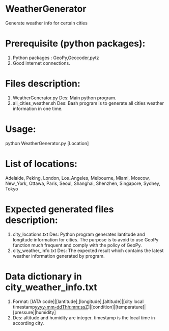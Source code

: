 # WeatherGenerator
Generate weather info for certain cities

# Prerequisite (python packages):
1. Python packages : GeoPy,Geocoder,pytz
2. Good internet connections.

# Files description:
1. WeatherGenerator.py
Des: Main python program.
2. all_cities_weather.sh
Des: Bash program is to generate all cities weather information in one time.

# Usage:
python WeatherGenerator.py [Location]

# List of locations: 
Adelaide, Peking, London, Los_Angeles, Melbourne, Miami, Moscow, New_York, Ottawa, Paris, Seoul, Shanghai, Shenzhen, Singapore, Sydney, Tokyo

# Expected generated files description:
1. city_locations.txt
Des: Python program generates lantitude and longitude information for cities. The purpose is to avoid to use GeoPy function much frequent and comply with the policy of GeoPy.
2. city_weather_info.txt
Des: The expected result which contains the latest weather information generated by program.

# Data dictionary in city_weather_info.txt
1. Format: [IATA code]|[lantitude],[longitude],[altitude]|[city local timestamp<yyyy-mm-ddThh:mm:ssZ>]|[condition]|[temperature]|[pressure]|humidity]
2. Des: altitude and humidity are integer. timestamp is the local time in according city.

